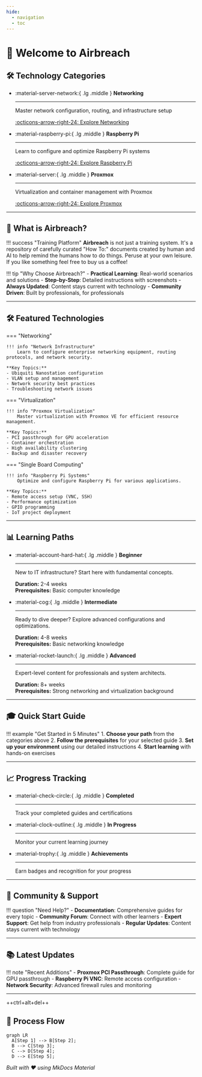 ```yaml
---
hide:
  - navigation
  - toc
---
```


# 🚀 Welcome to Airbreach

## 🛠️ Technology Categories

<div class="grid cards" markdown>

-   :material-server-network:{ .lg .middle } **Networking**

    ---

    Master network configuration, routing, and infrastructure setup

    [:octicons-arrow-right-24: Explore Networking](networking/setup-nanostation.md)

-   :material-raspberry-pi:{ .lg .middle } **Raspberry Pi**

    ---

    Learn to configure and optimize Raspberry Pi systems

    [:octicons-arrow-right-24: Explore Raspberry Pi](raspberry-pi/enable-vnc.md)

-   :material-server:{ .lg .middle } **Proxmox**

    ---

    Virtualization and container management with Proxmox

    [:octicons-arrow-right-24: Explore Proxmox](proxmox/PROXMOX-PCI%20Passthrough.md)

</div>

---

## 🎯 What is Airbreach?

!!! success "Training Platform"
    **Airbreach** is not just a training system. It's a repository of carefully curated "How To:" documents created by human and AI to help remind the humans how to do things. Peruse at your own leisure. If you like something feel free to buy us a coffee!

!!! tip "Why Choose Airbreach?"
    - **Practical Learning**: Real-world scenarios and solutions
    - **Step-by-Step**: Detailed instructions with screenshots
    - **Always Updated**: Content stays current with technology
    - **Community Driven**: Built by professionals, for professionals

---

## 🛠️ Featured Technologies

=== "Networking"

    !!! info "Network Infrastructure"
        Learn to configure enterprise networking equipment, routing protocols, and network security.

    **Key Topics:**
    - Ubiquiti Nanostation configuration
    - VLAN setup and management
    - Network security best practices
    - Troubleshooting network issues

=== "Virtualization"

    !!! info "Proxmox Virtualization"
        Master virtualization with Proxmox VE for efficient resource management.

    **Key Topics:**
    - PCI passthrough for GPU acceleration
    - Container orchestration
    - High availability clustering
    - Backup and disaster recovery

=== "Single Board Computing"

    !!! info "Raspberry Pi Systems"
        Optimize and configure Raspberry Pi for various applications.

    **Key Topics:**
    - Remote access setup (VNC, SSH)
    - Performance optimization
    - GPIO programming
    - IoT project deployment

---

## 📊 Learning Paths

<div class="grid cards" markdown>

-   :material-account-hard-hat:{ .lg .middle } **Beginner**

    ---

    New to IT infrastructure? Start here with fundamental concepts.

    **Duration:** 2-4 weeks  
    **Prerequisites:** Basic computer knowledge

-   :material-cog:{ .lg .middle } **Intermediate**

    ---

    Ready to dive deeper? Explore advanced configurations and optimizations.

    **Duration:** 4-8 weeks  
    **Prerequisites:** Basic networking knowledge

-   :material-rocket-launch:{ .lg .middle } **Advanced**

    ---

    Expert-level content for professionals and system architects.

    **Duration:** 8+ weeks  
    **Prerequisites:** Strong networking and virtualization background

</div>

---

## 🎓 Quick Start Guide

!!! example "Get Started in 5 Minutes"
    1. **Choose your path** from the categories above
    2. **Follow the prerequisites** for your selected guide
    3. **Set up your environment** using our detailed instructions
    4. **Start learning** with hands-on exercises

---

## 📈 Progress Tracking

<div class="grid cards" markdown>

-   :material-check-circle:{ .lg .middle } **Completed**

    ---

    Track your completed guides and certifications

-   :material-clock-outline:{ .lg .middle } **In Progress**

    ---

    Monitor your current learning journey

-   :material-trophy:{ .lg .middle } **Achievements**

    ---

    Earn badges and recognition for your progress

</div>

---

## 🤝 Community & Support

!!! question "Need Help?"
    - **Documentation**: Comprehensive guides for every topic
    - **Community Forum**: Connect with other learners
    - **Expert Support**: Get help from industry professionals
    - **Regular Updates**: Content stays current with technology

---

## 📚 Latest Updates

!!! note "Recent Additions"
    - **Proxmox PCI Passthrough**: Complete guide for GPU passthrough
    - **Raspberry Pi VNC**: Remote access configuration
    - **Network Security**: Advanced firewall rules and monitoring

---
++ctrl+alt+del++

## 🔄 Process Flow

``` mermaid
graph LR
  A[Step 1] --> B[Step 2];
  B --> C[Step 3];
  C --> D[Step 4];
  D --> E[Step 5];
```

*Built with ❤️ using MkDocs Material*
